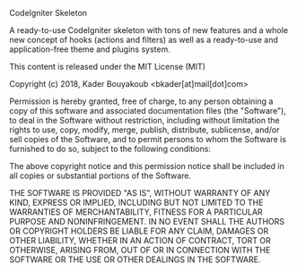 CodeIgniter Skeleton

A ready-to-use CodeIgniter skeleton  with tons of new features
and a whole new concept of hooks (actions and filters) as well
as a ready-to-use and application-free theme and plugins system.

This content is released under the MIT License (MIT)

Copyright (c) 2018, Kader Bouyakoub <bkader[at]mail[dot]com>

Permission is hereby granted, free of charge, to any person obtaining a copy
of this software and associated documentation files (the "Software"), to deal
in the Software without restriction, including without limitation the rights
to use, copy, modify, merge, publish, distribute, sublicense, and/or sell
copies of the Software, and to permit persons to whom the Software is
furnished to do so, subject to the following conditions:

The above copyright notice and this permission notice shall be included in
all copies or substantial portions of the Software.

THE SOFTWARE IS PROVIDED "AS IS", WITHOUT WARRANTY OF ANY KIND, EXPRESS OR
IMPLIED, INCLUDING BUT NOT LIMITED TO THE WARRANTIES OF MERCHANTABILITY,
FITNESS FOR A PARTICULAR PURPOSE AND NONINFRINGEMENT. IN NO EVENT SHALL THE
AUTHORS OR COPYRIGHT HOLDERS BE LIABLE FOR ANY CLAIM, DAMAGES OR OTHER
LIABILITY, WHETHER IN AN ACTION OF CONTRACT, TORT OR OTHERWISE, ARISING FROM,
OUT OF OR IN CONNECTION WITH THE SOFTWARE OR THE USE OR OTHER DEALINGS IN
THE SOFTWARE.
